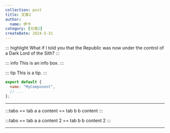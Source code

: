 ```yaml
---
collection: post
title: 文章2
author:
  name: 伊卡
category: [分类2]
createDate: 2024-5-31
---
```


::: highlight
What if I told you that the Republic was now under the control of a Dark Lord of the Sith?
:::

::: info
This is an info box.
:::

::: tip
This is a tip.
:::

```js
export default {
  name: "MyComponent",
  // ...
};
```

---

:::tabs
== tab a
a content
== tab b
b content
:::

:::tabs
== tab a
a content 2
== tab b
b content 2
:::

---
